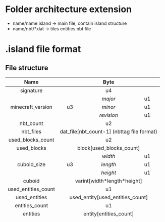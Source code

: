 # Folder architecture extension 
* name/name.island -> main file, contain island structure
* name/nbt/*.dat -> tiles entities nbt file

# .island file format

## File structure

<table style="text-align:center">
<thead>
  <tr>
    <th>Name</th>
    <th colspan="3">Byte</th>
  </tr>
</thead>
<tbody>
  <tr>
    <td>signature</td>
    <td colspan="3">u4</td>
  </tr>
  <tr>
    <td rowspan="3">minecraft_version</td>
    <td rowspan="3">u3</td>
    <td style="font-style:italic">major</td>
    <td>u1</td>
  </tr>
  <tr>
    <td style="font-style:italic">minor</td>
    <td>u1</td>
  </tr>
  <tr>
    <td style="font-style:italic">revision</td>
    <td>u1</td>
  </tr>
  <tr>
    <td>nbt_count</td>
    <td colspan="3">u2</td>
  </tr>
  <tr>
    <td>nbt_files</td>
    <td colspan="3">dat_file[nbt_count-1] (nbttag file format)</td>
  </tr>
  <tr>
    <td>used_blocks_count</td>
    <td colspan="3">u2</td>
  </tr>
  <tr>
    <td>used_blocks</td>
    <td colspan="3">block[used_blocks_count]</td>
  </tr>
  <tr>
    <td rowspan="3">cuboid_size</td>
    <td rowspan="3">u3</td>
    <td style="font-style:italic">width</td>
    <td>u1</td>
  </tr>
  <tr>
    <td style="font-style:italic">length</td>
    <td>u1</td>
  </tr>
  <tr>
    <td style="font-style:italic">height</td>
    <td>u1</td>
  </tr>
  <tr>
    <td>cuboid</td>
    <td colspan="3">varint[width*length*height]</td>
  </tr>
  <tr>
    <td>used_entities_count</td>
    <td colspan="3">u1</td>
  </tr>
  <tr>
    <td>used_entities</td>
    <td colspan="3">used_entity[used_entities_count]</td>
  </tr>

  <tr>
    <td>entities_count</td>
    <td colspan="3">u1</td>
  </tr>
  <tr>
    <td>entities</td>
    <td colspan="3">entity[entities_count]</td>
  </tr>
</tbody>
</table>

## String structure

<table style="text-align:center">
<thread>
  <tr>
    <th>Name</th>
    <th colspan="3">Byte</th>
  </tr>
</thread>
<tbody>
  <tr>
    <td>length</td>
    <td>u1</td>
  </tr>
  <tr>
    <td>chars</td>
    <td>byte[length]</td>
  </tr>
</tbody>
</table>

## Block structure

<table style="text-align:center">
<thead>
  <tr>
    <th>Name</th>
    <th colspan="3">Byte</th>
  </tr>
</thead>
<tbody>
  <tr>
    <td>full_name<br></td>
    <td colspan="3">string<br></td>
  </tr>
  <tr>
    <td rowspan="3">data</td>
    <td colspan="3" rowspan="3">u1</td>
  </tr>
  <tr>
  </tr>
  <tr>
  </tr>
  <tr>
    <td>nbt_files_index</td>
    <td>u2 (nbt_count if no nbt)</td>
  </tr>
</tbody>
</table>

## Block state structure

<table style="text-align:center">
<thead>
  <tr>
    <th>Name</th>
    <th>Byte</th>
  </tr>
</thead>
<tbody>
  <tr>
    <td>id</td>
    <td>u1</td>
  </tr>
  <tr>
    <td>value</td>
    <td>u1</td>
  </tr>
</tbody>
</table>

## Used entities structure

<table style="text-align:center">
<thead>
  <tr>
    <th>Name</th>
    <th>Byte</th>
  </tr>
</thead>
<tbody>
  <tr>
    <td>nbt_file_index</td>
    <td>u2</td>
  </tr>
</tbody>
</table>

## Entity structure

<table style="text-align:center">
<thead>
  <tr>
    <th>Name</th>
    <th colspan="3">Byte</th>
  </tr>
</thead>
<tbody>
  <tr>
    <td>used_entities_index</td>
    <td colspan="3">u1</td>
  </tr>
  <tr>
    <td>location</td>
    <td>u8</td>
  </tr>
</tbody>
</table>

For location see protocol on [wiki.vg](https://wiki.vg/Protocol#Position)